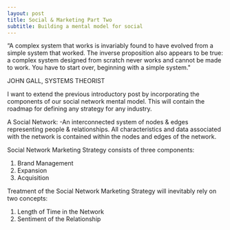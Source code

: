 ```yaml
---
layout: post
title: Social & Marketing Part Two
subtitle: Building a mental model for social
---
```


“A complex system that works is invariably found to have evolved from a simple system that worked. The inverse proposition also appears to be true: a complex system designed from scratch never works and cannot be made to work. You have to start over, beginning with a simple system."

JOHN GALL, SYSTEMS THEORIST


I want to extend the previous introductory post by incorporating the components of our social network mental model. This will contain the roadmap for defining any strategy for any industry. 

A Social Network:
	-An interconnected system of nodes & edges representing people & relationships. All characteristics and data associated with the network is contained within the nodes and edges of the network.

Social Network Marketing Strategy consists of three components:

1. Brand Management
2. Expansion
3. Acquisition

Treatment of the Social Network Marketing Strategy will inevitably rely on two concepts:

1. Length of Time in the Network
2. Sentiment of the Relationship









